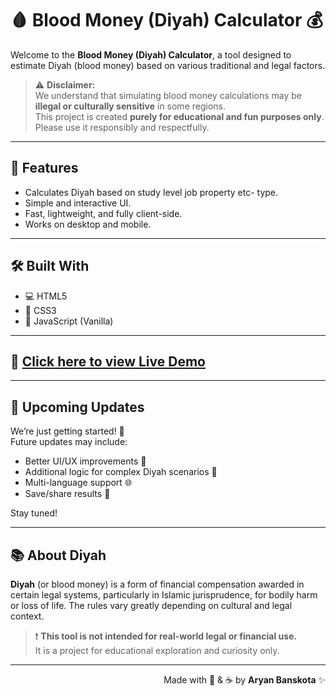 # 🩸 Blood Money (Diyah) Calculator 💰

Welcome to the **Blood Money (Diyah) Calculator**, a tool designed to estimate Diyah (blood money) based on various traditional and legal factors.

> ⚠️ **Disclaimer:**  
> We understand that simulating blood money calculations may be **illegal or culturally sensitive** in some regions.  
> This project is created **purely for educational and fun purposes only**. Please use it responsibly and respectfully.

---

## 🧮 Features

- Calculates Diyah based on study level job property etc- type.
- Simple and interactive UI.
- Fast, lightweight, and fully client-side.
- Works on desktop and mobile.

---

## 🛠️ Built With

- 💻 HTML5  
- 🎨 CSS3  
- 🧠 JavaScript (Vanilla)

---

## 🔗 [Click here to view Live Demo](https://aaryanbanskota.github.io/Blood-money-Diyah-calculator/)

---

## 🚧 Upcoming Updates

We’re just getting started! 🚀  
Future updates may include:

- Better UI/UX improvements 🎨  
- Additional logic for complex Diyah scenarios 🤖  
- Multi-language support 🌐  
- Save/share results 📝  

Stay tuned!

---

## 📚 About Diyah

**Diyah** (or blood money) is a form of financial compensation awarded in certain legal systems, particularly in Islamic jurisprudence, for bodily harm or loss of life. The rules vary greatly depending on cultural and legal context.

> ❗ **This tool is not intended for real-world legal or financial use.**  
> It is a project for educational exploration and curiosity only.

---

<div align="right">

Made with 🤖 & ☕ by **Aryan Banskota** ✨  
</div>
